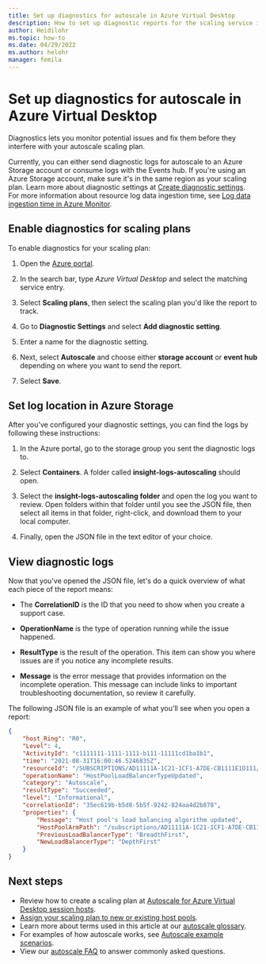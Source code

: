 ```yaml
---
title: Set up diagnostics for autoscale in Azure Virtual Desktop
description: How to set up diagnostic reports for the scaling service in your Azure Virtual Desktop deployment.
author: Heidilohr
ms.topic: how-to
ms.date: 04/29/2022
ms.author: helohr
manager: femila
---
```

# Set up diagnostics for autoscale in Azure Virtual Desktop

Diagnostics lets you monitor potential issues and fix them before they interfere with your autoscale scaling plan.

Currently, you can either send diagnostic logs for autoscale to an Azure Storage account or consume logs with the Events hub. If you're using an Azure Storage account, make sure it's in the same region as your scaling plan. Learn more about diagnostic settings at [Create diagnostic settings](../azure-monitor/essentials/diagnostic-settings.md). For more information about resource log data ingestion time, see [Log data ingestion time in Azure Monitor](../azure-monitor/logs/data-ingestion-time.md).

## Enable diagnostics for scaling plans

To enable diagnostics for your scaling plan:

1. Open the [Azure portal](https://portal.azure.com).

1. In the search bar, type *Azure Virtual Desktop* and select the matching service entry.

2. Select **Scaling plans**, then select the scaling plan you'd like the report to track.

3. Go to **Diagnostic Settings** and select **Add diagnostic setting**.

4. Enter a name for the diagnostic setting.

5. Next, select **Autoscale** and choose either **storage account** or **event hub** depending on where you want to send the report.

6. Select **Save**.

## Set log location in Azure Storage

After you've configured your diagnostic settings, you can find the logs by following these instructions:

1. In the Azure portal, go to the storage group you sent the diagnostic logs to.

2. Select **Containers**. A folder called **insight-logs-autoscaling** should open.

3. Select the **insight-logs-autoscaling folder** and open the log you want to review. Open folders within that folder until you see the JSON file, then select all items in that folder, right-click, and download them to your local computer.

4. Finally, open the JSON file in the text editor of your choice.

## View diagnostic logs

Now that you've opened the JSON file, let's do a quick overview of what each piece of the report means:

- The **CorrelationID** is the ID that you need to show when you create a support case.

- **OperationName** is the type of operation running while the issue happened.

- **ResultType** is the result of the operation. This item can show you where issues are if you notice any incomplete results.

- **Message** is the error message that provides information on the incomplete operation. This message can include links to important troubleshooting documentation, so review it carefully.

The following JSON file is an example of what you'll see when you open a report:

```json
{
    "host_Ring": "R0",
    "Level": 4,
    "ActivityId": "c1111111-1111-1111-b111-11111cd1ba1b1",
    "time": "2021-08-31T16:00:46.5246835Z",
    "resourceId": "/SUBSCRIPTIONS/AD11111A-1C21-1CF1-A7DE-CB1111E1D111/RESOURCEGROUPS/TEST/PROVIDERS/MICROSOFT.DESKTOPVIRTUALIZATION/SCALINGPLANS/TESTPLAN",
    "operationName": "HostPoolLoadBalancerTypeUpdated",
    "category": "Autoscale",
    "resultType": "Succeeded",
    "level": "Informational",
    "correlationId": "35ec619b-b5d8-5b5f-9242-824aa4d2b878",
    "properties": {
        "Message": "Host pool's load balancing algorithm updated",
        "HostPoolArmPath": "/subscriptions/AD11111A-1C21-1CF1-A7DE-CB1111E1D111/resourcegroups/test/providers/microsoft.desktopvirtualization/hostpools/testHostPool ",
        "PreviousLoadBalancerType": "BreadthFirst",
        "NewLoadBalancerType": "DepthFirst"
    }
}
```

## Next steps

- Review how to create a scaling plan at [Autoscale for Azure Virtual Desktop session hosts](autoscale-scaling-plan.md).
- [Assign your scaling plan to new or existing host pools](autoscale-new-existing-host-pool.md).
- Learn more about terms used in this article at our [autoscale glossary](autoscale-glossary.md).
- For examples of how autoscale works, see [Autoscale example scenarios](autoscale-scenarios.md).
- View our [autoscale FAQ](autoscale-faq.yml) to answer commonly asked questions.
